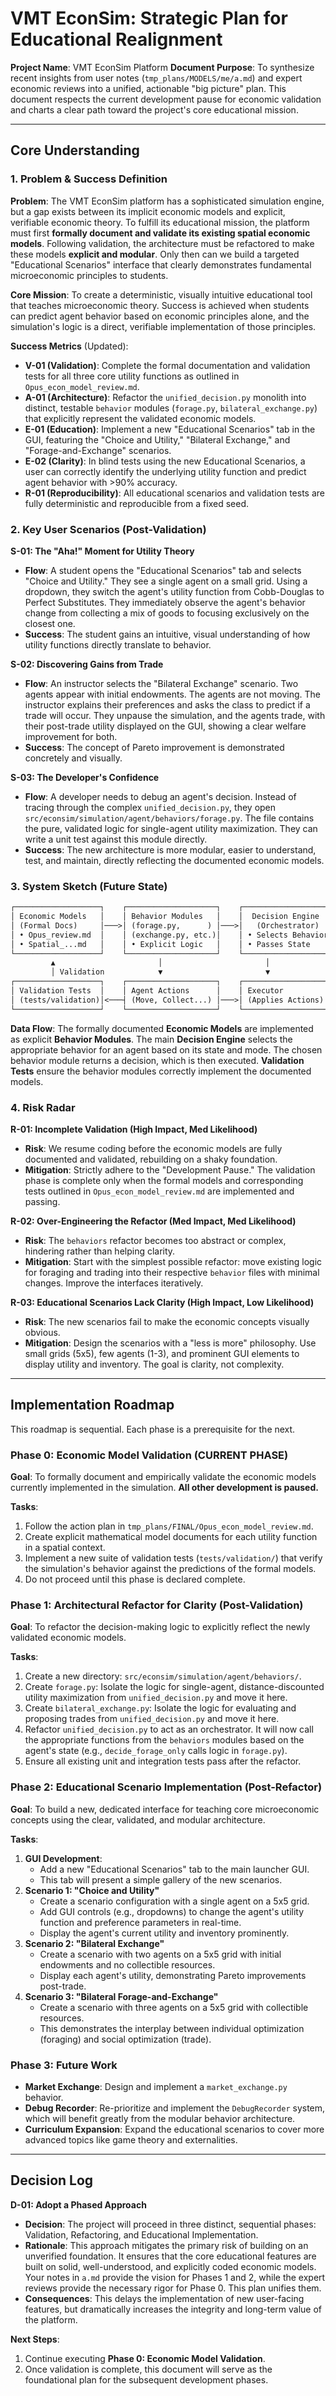 # VMT EconSim: Strategic Plan for Educational Realignment

**Project Name**: VMT EconSim Platform
**Document Purpose**: To synthesize recent insights from user notes (`tmp_plans/MODELS/me/a.md`) and expert economic reviews into a unified, actionable "big picture" plan. This document respects the current development pause for economic validation and charts a clear path toward the project's core educational mission.

---

## Core Understanding

### 1. Problem & Success Definition

**Problem**: The VMT EconSim platform has a sophisticated simulation engine, but a gap exists between its implicit economic models and explicit, verifiable economic theory. To fulfill its educational mission, the platform must first **formally document and validate its existing spatial economic models**. Following validation, the architecture must be refactored to make these models **explicit and modular**. Only then can we build a targeted "Educational Scenarios" interface that clearly demonstrates fundamental microeconomic principles to students.

**Core Mission**: To create a deterministic, visually intuitive educational tool that teaches microeconomic theory. Success is achieved when students can predict agent behavior based on economic principles alone, and the simulation's logic is a direct, verifiable implementation of those principles.

**Success Metrics** (Updated):

- **V-01 (Validation)**: Complete the formal documentation and validation tests for all three core utility functions as outlined in `Opus_econ_model_review.md`.
- **A-01 (Architecture)**: Refactor the `unified_decision.py` monolith into distinct, testable `behavior` modules (`forage.py`, `bilateral_exchange.py`) that explicitly represent the validated economic models.
- **E-01 (Education)**: Implement a new "Educational Scenarios" tab in the GUI, featuring the "Choice and Utility," "Bilateral Exchange," and "Forage-and-Exchange" scenarios.
- **E-02 (Clarity)**: In blind tests using the new Educational Scenarios, a user can correctly identify the underlying utility function and predict agent behavior with >90% accuracy.
- **R-01 (Reproducibility)**: All educational scenarios and validation tests are fully deterministic and reproducible from a fixed seed.

### 2. Key User Scenarios (Post-Validation)

**S-01: The "Aha!" Moment for Utility Theory**
- **Flow**: A student opens the "Educational Scenarios" tab and selects "Choice and Utility." They see a single agent on a small grid. Using a dropdown, they switch the agent's utility function from Cobb-Douglas to Perfect Substitutes. They immediately observe the agent's behavior change from collecting a mix of goods to focusing exclusively on the closest one.
- **Success**: The student gains an intuitive, visual understanding of how utility functions directly translate to behavior.

**S-02: Discovering Gains from Trade**
- **Flow**: An instructor selects the "Bilateral Exchange" scenario. Two agents appear with initial endowments. The agents are not moving. The instructor explains their preferences and asks the class to predict if a trade will occur. They unpause the simulation, and the agents trade, with their post-trade utility displayed on the GUI, showing a clear welfare improvement for both.
- **Success**: The concept of Pareto improvement is demonstrated concretely and visually.

**S-03: The Developer's Confidence**
- **Flow**: A developer needs to debug an agent's decision. Instead of tracing through the complex `unified_decision.py`, they open `src/econsim/simulation/agent/behaviors/forage.py`. The file contains the pure, validated logic for single-agent utility maximization. They can write a unit test against this module directly.
- **Success**: The new architecture is more modular, easier to understand, test, and maintain, directly reflecting the documented economic models.

### 3. System Sketch (Future State)

```markdown
┌───────────────────┐    ┌────────────────────┐    ┌──────────────────┐
│ Economic Models   │    │ Behavior Modules   │    │  Decision Engine │
│ (Formal Docs)     │───>│ (forage.py,      ) │───>│   (Orchestrator) │
│ • Opus_review.md  │    │ (exchange.py, etc.)│    │ • Selects Behavior│
│ • Spatial_...md   │    │ • Explicit Logic   │    │ • Passes State    │
└───────────────────┘    └────────────────────┘    └──────────────────┘
         ▲                       │                       │
         │ Validation            ▼                       ▼
┌───────────────────┐    ┌────────────────────┐    ┌──────────────────┐
│ Validation Tests  │    │ Agent Actions      │    │ Executor         │
│ (tests/validation)│<───┤ (Move, Collect...) │───>│ (Applies Actions)│
└───────────────────┘    └────────────────────┘    └──────────────────┘
```

**Data Flow**: The formally documented **Economic Models** are implemented as explicit **Behavior Modules**. The main **Decision Engine** selects the appropriate behavior for an agent based on its state and mode. The chosen behavior module returns a decision, which is then executed. **Validation Tests** ensure the behavior modules correctly implement the documented models.

### 4. Risk Radar

**R-01: Incomplete Validation (High Impact, Med Likelihood)**
- **Risk**: We resume coding before the economic models are fully documented and validated, rebuilding on a shaky foundation.
- **Mitigation**: Strictly adhere to the "Development Pause." The validation phase is complete only when the formal models and corresponding tests outlined in `Opus_econ_model_review.md` are implemented and passing.

**R-02: Over-Engineering the Refactor (Med Impact, Med Likelihood)**
- **Risk**: The `behaviors` refactor becomes too abstract or complex, hindering rather than helping clarity.
- **Mitigation**: Start with the simplest possible refactor: move existing logic for foraging and trading into their respective `behavior` files with minimal changes. Improve the interfaces iteratively.

**R-03: Educational Scenarios Lack Clarity (High Impact, Low Likelihood)**
- **Risk**: The new scenarios fail to make the economic concepts visually obvious.
- **Mitigation**: Design the scenarios with a "less is more" philosophy. Use small grids (5x5), few agents (1-3), and prominent GUI elements to display utility and inventory. The goal is clarity, not complexity.

---

## Implementation Roadmap

This roadmap is sequential. Each phase is a prerequisite for the next.

### **Phase 0: Economic Model Validation (CURRENT PHASE)**

**Goal**: To formally document and empirically validate the economic models currently implemented in the simulation. **All other development is paused.**

**Tasks**:
1.  Follow the action plan in `tmp_plans/FINAL/Opus_econ_model_review.md`.
2.  Create explicit mathematical model documents for each utility function in a spatial context.
3.  Implement a new suite of validation tests (`tests/validation/`) that verify the simulation's behavior against the predictions of the formal models.
4.  Do not proceed until this phase is declared complete.

### **Phase 1: Architectural Refactor for Clarity (Post-Validation)**

**Goal**: To refactor the decision-making logic to explicitly reflect the newly validated economic models.

**Tasks**:
1.  Create a new directory: `src/econsim/simulation/agent/behaviors/`.
2.  Create `forage.py`: Isolate the logic for single-agent, distance-discounted utility maximization from `unified_decision.py` and move it here.
3.  Create `bilateral_exchange.py`: Isolate the logic for evaluating and proposing trades from `unified_decision.py` and move it here.
4.  Refactor `unified_decision.py` to act as an orchestrator. It will now call the appropriate functions from the `behaviors` modules based on the agent's state (e.g., `decide_forage_only` calls logic in `forage.py`).
5.  Ensure all existing unit and integration tests pass after the refactor.

### **Phase 2: Educational Scenario Implementation (Post-Refactor)**

**Goal**: To build a new, dedicated interface for teaching core microeconomic concepts using the clear, validated, and modular architecture.

**Tasks**:
1.  **GUI Development**:
    *   Add a new "Educational Scenarios" tab to the main launcher GUI.
    *   This tab will present a simple gallery of the new scenarios.
2.  **Scenario 1: "Choice and Utility"**
    *   Create a scenario configuration with a single agent on a 5x5 grid.
    *   Add GUI controls (e.g., dropdowns) to change the agent's utility function and preference parameters in real-time.
    *   Display the agent's current utility and inventory prominently.
3.  **Scenario 2: "Bilateral Exchange"**
    *   Create a scenario with two agents on a 5x5 grid with initial endowments and no collectible resources.
    *   Display each agent's utility, demonstrating Pareto improvements post-trade.
4.  **Scenario 3: "Bilateral Forage-and-Exchange"**
    *   Create a scenario with three agents on a 5x5 grid with collectible resources.
    *   This demonstrates the interplay between individual optimization (foraging) and social optimization (trade).

### **Phase 3: Future Work**

-   **Market Exchange**: Design and implement a `market_exchange.py` behavior.
-   **Debug Recorder**: Re-prioritize and implement the `DebugRecorder` system, which will benefit greatly from the modular behavior architecture.
-   **Curriculum Expansion**: Expand the educational scenarios to cover more advanced topics like game theory and externalities.

---

## Decision Log

**D-01: Adopt a Phased Approach**
- **Decision**: The project will proceed in three distinct, sequential phases: Validation, Refactoring, and Educational Implementation.
- **Rationale**: This approach mitigates the primary risk of building on an unverified foundation. It ensures that the core educational features are built on solid, well-understood, and explicitly coded economic models. Your notes in `a.md` provide the vision for Phases 1 and 2, while the expert reviews provide the necessary rigor for Phase 0. This plan unifies them.
- **Consequences**: This delays the implementation of new user-facing features, but dramatically increases the integrity and long-term value of the platform.

**Next Steps**:
1.  Continue executing **Phase 0: Economic Model Validation**.
2.  Once validation is complete, this document will serve as the foundational plan for the subsequent development phases.
